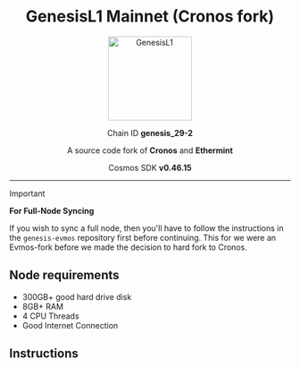 <h1 align="center">
  GenesisL1 Mainnet (Cronos fork)
</h1>

<p align="center">
  <img src="https://github.com/zenodeapp/genesisL1/assets/108588903/be368fa2-a154-48a6-b04b-8eb452b02033" alt="GenesisL1" width="150" height="150"/>
</p>

<p align="center">
  Chain ID <b>genesis_29-2</b>
</p>

<p align="center">
   A source code fork of <b>Cronos</b> and <b>Ethermint</b>
</p>

<p align="center">
  Cosmos SDK <b>v0.46.15</b>
</p>

---

> [!IMPORTANT]
> **For Full-Node Syncing**
> 
> If you wish to sync a full node, then you'll have to follow the instructions in the `genesis-evmos` repository first before continuing. This for we were an Evmos-fork before we made the decision to hard fork to Cronos.

## Node requirements

- 300GB+ good hard drive disk
- 8GB+ RAM
- 4 CPU Threads
- Good Internet Connection

## Instructions
